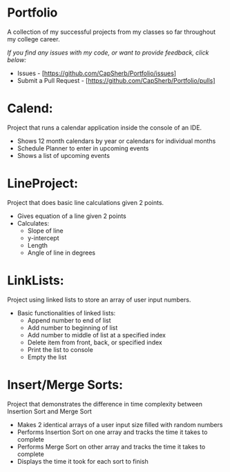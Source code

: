# Portfolio
A collection of my successful projects from my classes so far throughout my college career.

*If you find any issues with my code, or want to provide feedback, click below:*
 - Issues - [https://github.com/CapSherb/Portfolio/issues]
 - Submit a Pull Request - [https://github.com/CapSherb/Portfolio/pulls]

# Calend:
Project that runs a calendar application inside the console of an IDE.
 - Shows 12 month calendars by year or calendars for individual months
 - Schedule Planner to enter in upcoming events
 - Shows a list of upcoming events

# LineProject:
Project that does basic line calculations given 2 points.
 - Gives equation of a line given 2 points
 - Calculates:
    - Slope of line
    - y-intercept
    - Length
    - Angle of line in degrees

# LinkLists:
Project using linked lists to store an array of user input numbers.
 - Basic functionalities of linked lists:
    - Append number to end of list
    - Add number to beginning of list
    - Add number to middle of list at a specified index
    - Delete item from front, back, or specified index
    - Print the list to console
    - Empty the list

# Insert/Merge Sorts:
Project that demonstrates the difference in time complexity between Insertion Sort and Merge Sort
 - Makes 2 identical arrays of a user input size filled with random numbers
 - Performs Insertion Sort on one array and tracks the time it takes to complete
 - Performs Merge Sort on other array and tracks the time it takes to complete
 - Displays the time it took for each sort to finish
